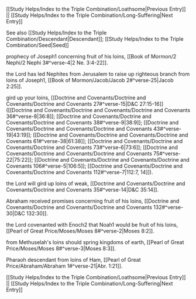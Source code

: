 [[Study Helps/Index to the Triple Combination/Loathsome|Previous Entry]]  ||  [[Study Helps/Index to the Triple Combination/Long-Suffering|Next Entry]]

 See also [[Study Helps/Index to the Triple Combination/Descendant|Descendant]]; [[Study Helps/Index to the Triple Combination/Seed|Seed]]

 prophecy of Joseph1 concerning fruit of his loins, [[Book of Mormon/2 Nephi/2 Nephi 3#^verse-4|2 Ne. 3:4-22]].

 the Lord has led Nephites from Jerusalem to raise up righteous branch from loins of Joseph1, [[Book of Mormon/Jacob/Jacob 2#^verse-25|Jacob 2:25]].

 gird up your loins, [[Doctrine and Covenants/Doctrine and Covenants/Doctrine and Covenants 27#^verse-15|D&C 27:15-16]] ([[Doctrine and Covenants/Doctrine and Covenants/Doctrine and Covenants 36#^verse-8|36:8]]; [[Doctrine and Covenants/Doctrine and Covenants/Doctrine and Covenants 38#^verse-9|38:9]]; [[Doctrine and Covenants/Doctrine and Covenants/Doctrine and Covenants 43#^verse-19|43:19]]; [[Doctrine and Covenants/Doctrine and Covenants/Doctrine and Covenants 61#^verse-38|61:38]]; [[Doctrine and Covenants/Doctrine and Covenants/Doctrine and Covenants 73#^verse-6|73:6]]; [[Doctrine and Covenants/Doctrine and Covenants/Doctrine and Covenants 75#^verse-22|75:22]]; [[Doctrine and Covenants/Doctrine and Covenants/Doctrine and Covenants 106#^verse-5|106:5]]; [[Doctrine and Covenants/Doctrine and Covenants/Doctrine and Covenants 112#^verse-7|112:7, 14]]).

 the Lord will gird up loins of weak, [[Doctrine and Covenants/Doctrine and Covenants/Doctrine and Covenants 35#^verse-14|D&C 35:14]].

 Abraham received promises concerning fruit of his loins, [[Doctrine and Covenants/Doctrine and Covenants/Doctrine and Covenants 132#^verse-30|D&C 132:30]].

 the Lord covenanted with Enoch2 that Noah1 would be fruit of his loins, [[Pearl of Great Price/Moses/Moses 8#^verse-2|Moses 8:2]].

 from Methuselah's loins should spring kingdoms of earth, [[Pearl of Great Price/Moses/Moses 8#^verse-3|Moses 8:3]].

 Pharaoh descendant from loins of Ham, [[Pearl of Great Price/Abraham/Abraham 1#^verse-21|Abr. 1:21]].

[[Study Helps/Index to the Triple Combination/Loathsome|Previous Entry]]  ||  [[Study Helps/Index to the Triple Combination/Long-Suffering|Next Entry]]